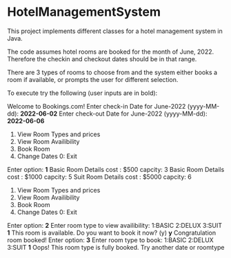# HotelManagementSystem
This project implements different classes for a hotel management system in Java. 

The code assumes hotel rooms are booked for the month of June, 2022. 
Therefore the checkin and checkout dates should be in that range. 

There are 3 types of rooms to choose from and the system either books a room if available, or prompts the user for different selection.

To execute try the following (user inputs are in bold):

Welcome to Bookings.com!
Enter check-in Date for June-2022 (yyyy-MM-dd): 
**2022-06-02**
Enter check-out Date for June-2022 (yyyy-MM-dd): 
**2022-06-06**
1. View Room Types and prices
2. View Room Availibility
3. Book Room
4. Change Dates
0: Exit

Enter option: 
**1**
Basic Room Details
cost : $500 capcity: 3
Basic Room Details
cost : $1000 capcity: 5
Suit Room Details
cost : $5000 capcity: 6

1. View Room Types and prices
2. View Room Availibility
3. Book Room
4. Change Dates
0: Exit

Enter option: 
**2**
Enter room type to view availibility: 1:BASIC 2:DELUX 3:SUIT
**1**
This room is available. Do you want to book it now? (y)
**y**
Congratulation room booked!
Enter option: 
**3**
Enter room type to book: 1:BASIC 2:DELUX 3:SUIT
**1**
Oops! This room type is fully booked. Try another date or roomtype
